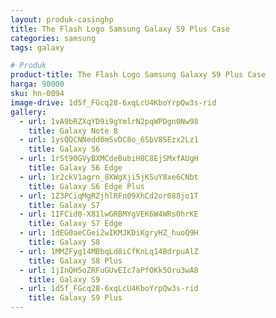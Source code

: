 ```yaml
---
layout: produk-casinghp
title: The Flash Logo Samsung Galaxy S9 Plus Case
categories: samsung
tags: galaxy

# Produk
product-title: The Flash Logo Samsung Galaxy S9 Plus Case
harga: 90000
sku: hn-0094
image-drive: 1d5f_FGcq28-6xqLcU4KboYrpQw3s-rid
gallery:
  - url: 1vA9bRZXqYD9i9gYmlrN2pqWPDgn0Nw98
    title: Galaxy Note 8
  - url: 1ysQQCNNedd0mSvDC8o_6SbV8SEzx2Lz1
    title: Galaxy S6
  - url: 1rSt90GVyBXMCdeBubiH8C8EjSMxfAUgH
    title: Galaxy S6 Edge
  - url: 1r2ckV1agrn_8XWgXji5jKSuY8xe6CNbt
    title: Galaxy S6 Edge Plus
  - url: 1Z3PCiqMgRZjhlRFn09XhCd2or088jo1T
    title: Galaxy S7
  - url: 1IFCid0-X81lwGRBMYgVEK6W4WRs0hrKE
    title: Galaxy S7 Edge
  - url: 1dEG0aeCGei2wIKMJKDiKgryHZ_huoQ9H
    title: Galaxy S8
  - url: 1MMZFyg14MBbqLd8iCfKnLq14BdrpuAlZ
    title: Galaxy S8 Plus
  - url: 1jInQH5oZRFuGUvEIc7aPfOKk5Oru3wA8
    title: Galaxy S9
  - url: 1d5f_FGcq28-6xqLcU4KboYrpQw3s-rid
    title: Galaxy S9 Plus
---
```


